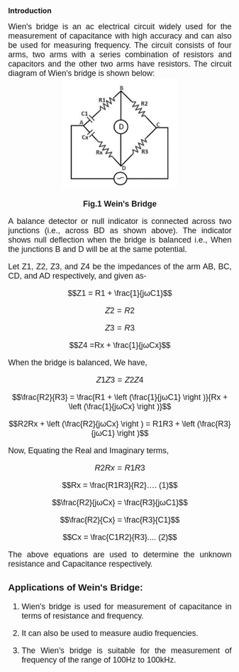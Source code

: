 <head>

<script type="text/javascript" async src="https://cdn.mathjax.org/mathjax/latest/MathJax.js?config=TeX-MML-AM_CHTML"> 
  
</script>

</head>

### Introduction

<div style="text-align: justify; font-size: 18px;font-family: 'Nunito Sans',sans-serif;">
Wien's bridge is an ac electrical circuit widely used for the measurement of capacitance with high accuracy and can also be used for measuring frequency. The circuit consists of four arms, two arms with a series combination of resistors and capacitors and the other two arms have resistors. The circuit diagram of Wien's bridge is shown below:<br>

<center>

<img src="images/ckt.png" style="-webkit-filter: grayscale(100%);" height="250">  

**Fig.1 Wein's Bridge**
</center>

A balance detector or null indicator is connected across two junctions (i.e., across BD as shown above). The indicator shows null deflection when the bridge is balanced i.e., When the junctions B and D will be at the same potential.<br>

Let Z1, Z2, Z3, and Z4 be the impedances of the arm AB, BC, CD, and AD respectively, and given as-<br>

<center>

$$Z1 = R1 + \frac{1}{jωC1}$$

</center>

<center>

$$Z2 = R2$$

</center>

<center>

$$Z3 = R3$$

</center>

<center>

$$Z4 =Rx + \frac{1}{jωCx}$$

</center>

When the bridge is balanced, We have, <br>

<center>

$$Z1Z3 = Z2Z4$$

</center>

<center>

$$\frac{R2}{R3} = \frac{R1 + \left (\frac{1}{jωC1} \right )}{Rx + \left (\frac{1}{jωCx} \right )}$$

</center>

<center>

$$R2Rx + \left (\frac{R2}{jωCx} \right ) = R1R3 + \left (\frac{R3}{jωC1} \right )$$

</center>

Now, Equating the Real and Imaginary terms,

<center>

$$R2Rx = R1R3$$

</center>

<center>

$$Rx = \frac{R1R3}{R2}…. (1)$$

</center>

<center>

$$\frac{R2}{jωCx} = \frac{R3}{jωC1}$$

</center>

<center>

$$\frac{R2}{Cx} = \frac{R3}{C1}$$

</center>

<center>

$$Cx = \frac{C1R2}{R3}.... (2)$$

</center>


The above equations are used to determine the unknown resistance and Capacitance respectively.

### Applications of Wein's Bridge:

1. Wien's bridge is used for measurement of capacitance in terms of resistance and frequency.<br>

2. It can also be used to measure audio frequencies.<br>

3. The Wien’s bridge is suitable for the measurement of frequency of the range of 100Hz to 100kHz.

</div>
